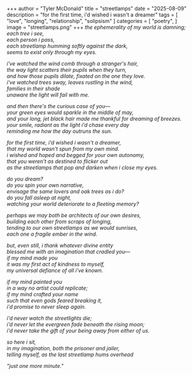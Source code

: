 +++
author = "Tyler McDonald"
title = "streetlamps"
date = "2025-08-09"
description = "for the first time, i'd wished i wasn't a dreamer"
tags = [
    "love",
    "longing",
    "relationship",
    "solipsism"
]
categories = [
    "poetry",
]
image = "streetlamps.png"
+++
*the ephemerality of my world is damning;\
each tree i see,\
each person i pass,\
each streetlamp humming softly against the dark,\
seems to exist only through my eyes.*

*i've watched the wind comb through a stranger's hair,\
the way light scatters their pupils when they turn,\
and how those pupils dilate, fixated on the one they love.\
i've watched trees sway, leaves rustling in the wind,\
families in their shade\
unaware the light will fail with me.*

*and then there's the curious case of you—\
your green eyes would sparkle in the middle of may,\
and your long, jet black hair made me thankful for dreaming of breezes.\
your smile, radiant as the light i'd chase every day\
reminding me how the day outruns the sun.*

*for the first time, i'd wished i wasn't a dreamer,\
that my world wasn't spun from my own mind.\
i wished and hoped and begged for your own autonomy,\
that you weren't as destined to flicker out\
as the streetlamps that pop and darken when i close my eyes.*

*do you dream?\
do you spin your own narrative,\
envisage the same lovers and oak trees as i do?\
do you fall asleep at night,\
watching your world deteriorate to a fleeting memory?*

*perhaps we may both be architects of our own desires,\
building each other from scraps of longing,\
tending to our own streetlamps as we would sunrises,\
each one a fragile ember in the wind.*

*but, even still, i thank whatever divine entity\
blessed me with an imagination that cradled you—\
if my mind made you\
it was my first act of kindness to myself,\
my universal defiance of all i've known.*

*if my mind painted you\
in a way no artist could replicate;\
if my mind crafted your name\
such that even gods feared breaking it,\
i'd promise to never sleep again.*

*i'd never watch the streetlights die;\
i'd never let the evergreen fade beneath the rising moon;\
i'd never take the gift of your being away from either of us.*

*so here i sit,\
in my imagination, both the prisoner and jailer,\
telling myself, as the last streetlamp hums overhead*

*"just one more minute."*